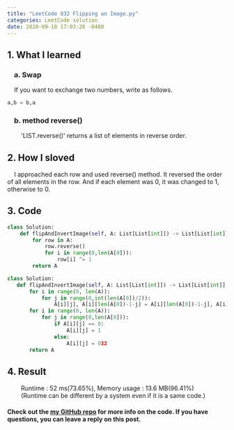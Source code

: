 ```yaml
---
title: "LeetCode 832 Flipping an Image.py"
categories: LeetCode solution
date: 2020-09-18 17:03:28 -0400
---
```


## 1. What I learned
### &nbsp;&nbsp;&nbsp;&nbsp;a. Swap
&nbsp;&nbsp;&nbsp;&nbsp;If you want to exchange two numbers, write as follows.
```python
a,b = b,a
```

### &nbsp;&nbsp;&nbsp;&nbsp;b. method reverse()  
&nbsp;&nbsp;&nbsp;&nbsp;&nbsp;&nbsp;&nbsp;&nbsp;'LIST.reverse()' returns a list of elements in reverse order.  

## 2. How I sloved
&nbsp;&nbsp;&nbsp;&nbsp;I approached each row and used reverse() method. It reversed the order of all elements in the row. And if each element was 0, it was changed to 1, otherwise to 0.   

## 3. Code
```python
class Solution:
    def flipAndInvertImage(self, A: List[List[int]]) -> List[List[int]]:
        for row in A:
            row.reverse()
            for i in range(0,len(A[0])):
                row[i] ^= 1
        return A
```

```python
class Solution:
   def flipAndInvertImage(self, A: List[List[int]]) -> List[List[int]]:
       for i in range(0, len(A)):
           for j in range(0,int(len(A[0])/2)):
               A[i][j], A[i][len(A[0])-1-j] = A[i][len(A[0])-1-j], A[i][j]
       for i in range(0, len(A)):
           for j in range(0,len(A[0])):
               if A[i][j] == 0:
                   A[i][j] = 1
               else:
                   A[i][j] = 032
       return A
```
## 4. Result
&nbsp;&nbsp;&nbsp;&nbsp;&nbsp;&nbsp;&nbsp;&nbsp;Runtime : 52 ms(73.65%), Memory usage : 13.6 MB(96.41%)  
&nbsp;&nbsp;&nbsp;&nbsp;&nbsp;&nbsp;&nbsp;&nbsp;(Runtime can be different by a system even if it is a same code.)

#### Check out the [my GitHub repo][hyuk-gh] for more info on the code. If you have questions, you can leave a reply on this post.

[hyuk-gh]:   https://github.com/dlgur1994/StudyAlgorithms
